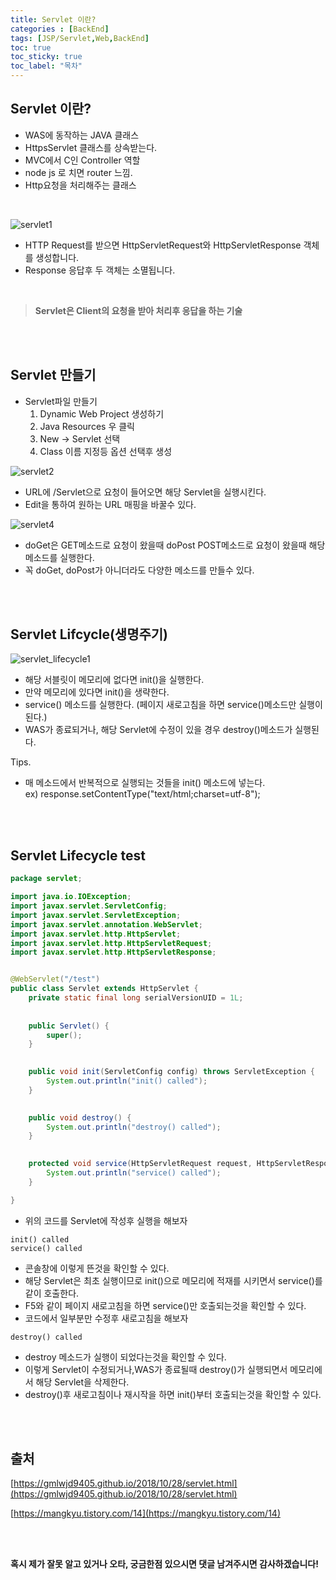 ```yaml
---
title: Servlet 이란?
categories : [BackEnd]
tags: [JSP/Servlet,Web,BackEnd]
toc: true
toc_sticky: true
toc_label: "목차"
---
```



Servlet 이란?
--

- WAS에 동작하는 JAVA 클래스
- HttpsServlet 클래스를 상속받는다.
- MVC에서 C인 Controller 역할
- node js 로 치면 router 느낌.
- Http요청을 처리해주는 클래스

<br>

![servlet1](/assets/img/back_end/2020_01_12_servlet/servlet1.gif)

- HTTP Request를 받으면 HttpServletRequest와 HttpServletResponse 객체를 생성합니다.
- Response 응답후 두 객체는 소멸됩니다.

<br>

> **Servlet은 Client의 요청을 받아 처리후 응답을 하는 기술**

<br><br>



Servlet 만들기
--

- Servlet파일 만들기
  1. Dynamic Web Project 생성하기
  2. Java Resources 우 클릭
  3. New -> Servlet 선택
  4. Class 이름 지정등 옵션 선택후 생성

![servlet2](/assets/img/back_end/2020_01_12_servlet/servlet2.png)
- URL에 /Servlet으로 요청이 들어오면 해당 Servlet을 실행시킨다.
- Edit을 통하여 원하는 URL 매핑을 바꿀수 있다.


![servlet4](/assets/img/back_end/2020_01_12_servlet/servlet4.png)
- doGet은 GET메소드로 요청이 왔을때 doPost POST메소드로 요청이 왔을때 해당 메소드를 실행한다.
- 꼭 doGet, doPost가 아니더라도 다양한 메소드를 만들수 있다.


<br><br>




Servlet Lifcycle(생명주기)
--

![servlet_lifecycle1](/assets/img/back_end/2020_01_12_servlet/servlet_lifecycle1.png)

- 해당 서블릿이 메모리에 없다면 init()을 실행한다.
- 만약 메모리에 있다면 init()을 생략한다.
- service() 메소드를 실행한다. (페이지 새로고침을 하면 service()메소드만 실행이된다.)
- WAS가 종료되거나, 해당 Servlet에 수정이 있을 경우 destroy()메소드가 실행된다.

Tips.

- 매 메소드에서 반복적으로 실행되는 것들을 init() 메소드에 넣는다.<br>
ex) response.setContentType("text/html;charset=utf-8");




<br><br>


Servlet Lifecycle test
--

```java
package servlet;

import java.io.IOException;
import javax.servlet.ServletConfig;
import javax.servlet.ServletException;
import javax.servlet.annotation.WebServlet;
import javax.servlet.http.HttpServlet;
import javax.servlet.http.HttpServletRequest;
import javax.servlet.http.HttpServletResponse;


@WebServlet("/test")
public class Servlet extends HttpServlet {
	private static final long serialVersionUID = 1L;
       
    
    public Servlet() {
        super();
    }

	
	public void init(ServletConfig config) throws ServletException {
		System.out.println("init() called");
	}

	
	public void destroy() {
		System.out.println("destroy() called");
	}

	
	protected void service(HttpServletRequest request, HttpServletResponse response) throws ServletException, IOException {
		System.out.println("service() called");
	}

}
```

- 위의 코드를 Servlet에 작성후 실행을 해보자

```query
init() called
service() called
```

- 콘솔창에 이렇게 뜬것을 확인할 수 있다.
- 해당 Servlet은 최초 실행이므로 init()으로 메모리에 적재를 시키면서 service()를 같이 호출한다.
- F5와 같이 페이지 새로고침을 하면 service()만 호출되는것을 확인할 수 있다.
- 코드에서 일부분만 수정후 새로고침을 해보자

```query
destroy() called
```
- destroy 메소드가 실행이 되었다는것을 확인할 수 있다.
- 이렇게 Servlet이 수정되거나,WAS가 종료될때 destroy()가 실행되면서 메모리에서 해당 Servlet을 삭제한다.
- destroy()후 새로고침이나 재시작을 하면 init()부터 호출되는것을 확인할 수 있다.

<br><br>


출처
--

[https://gmlwjd9405.github.io/2018/10/28/servlet.html](https://gmlwjd9405.github.io/2018/10/28/servlet.html)


[https://mangkyu.tistory.com/14](https://mangkyu.tistory.com/14)

<br><br>


**혹시 제가 잘못 알고 있거나 오타, 궁금한점 있으시면 댓글 남겨주시면 감사하겠습니다!**
